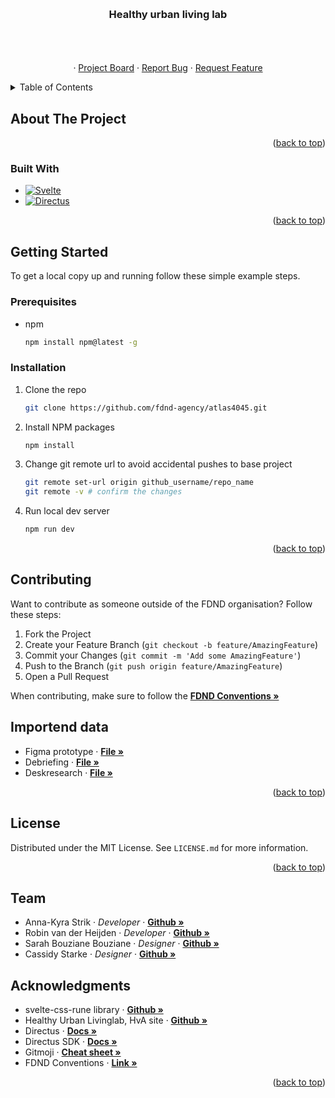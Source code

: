<a id="readme-top"></a>

<!-- PROJECT LOGO -->
<br />
<div align="center">
  <!-- HULL logo -->

  <h3 align="center">Healthy urban living lab</h3>

  <p align="center">
    <!-- intro stukje -->
    <br />
    <!-- Live site 
    <a href=" "><strong>Live site »</strong></a>
    -->
    <br />
    <br />
    <!-- Dev site 
    <a href=" ">Dev site</a>
    -->
    &middot;
    <a href="https://github.com/orgs/fdnd-agency/projects/75">Project Board</a>
    &middot;
    <a href="https://github.com/fdnd-agency/bajeslab/issues/new?template=bug_report.yml">Report Bug</a>
    &middot;
    <a href="https://github.com/fdnd-agency/bajeslab/issues/new?template=feature_request.md">Request Feature</a>
  </p>
</div>

<!-- TABLE OF CONTENTS -->
<details>
  <summary>Table of Contents</summary>
  <ol>
    <li>
      <a href="#about-the-project">About The Project</a>
      <ul>
        <li><a href="#built-with">Built With</a></li>
      </ul>
    </li>
    <li>
      <a href="#getting-started">Getting Started</a>
      <ul>
        <li><a href="#prerequisites">Prerequisites</a></li>
        <li><a href="#installation">Installation</a></li>
      </ul>
    </li>
    <li><a href="#contributing">Contributing</a></li>
    <li><a href="#license">License</a></li>
    <li><a href="#team">Team</a></li>
    <li><a href="#acknowledgments">Acknowledgments</a></li>
  </ol>
</details>

<!-- ABOUT THE PROJECT -->
## About The Project
<!-- screenshots project design -->
<!-- samenvatting project -->

<p align="right">(<a href="#readme-top">back to top</a>)</p>

### Built With
* [![Svelte][Svelte.dev]][Svelte-url]
* [![Directus][Directus.io]][Directus-url]

<!-- MARKDOWN LINKS & IMAGES -->
<!-- https://www.markdownguide.org/basic-syntax/#reference-style-links -->
[Svelte.dev]: https://img.shields.io/badge/Svelte-4A4A55?style=for-the-badge&logo=svelte&logoColor=FF3E00
[Svelte-url]: https://svelte.dev/
[Directus.io]: https://img.shields.io/badge/Directus-6644FF?style=for-the-badge&logo=directus&logoColor=white
[Directus-url]: https://directus.io

<p align="right">(<a href="#readme-top">back to top</a>)</p>

<!-- GETTING STARTED -->
## Getting Started
To get a local copy up and running follow these simple example steps.

### Prerequisites

* npm
  ```sh
  npm install npm@latest -g
  ```

### Installation

1. Clone the repo
   ```sh
   git clone https://github.com/fdnd-agency/atlas4045.git
   ```
2. Install NPM packages
   ```sh
   npm install
   ```
6. Change git remote url to avoid accidental pushes to base project
   ```sh
   git remote set-url origin github_username/repo_name
   git remote -v # confirm the changes
   ```
7. Run local dev server
   ```sh
   npm run dev
   ```

<p align="right">(<a href="#readme-top">back to top</a>)</p>

<!-- CONTRIBUTING -->
## Contributing
Want to contribute as someone outside of the FDND organisation? Follow these steps:

1. Fork the Project
2. Create your Feature Branch (`git checkout -b feature/AmazingFeature`)
3. Commit your Changes (`git commit -m 'Add some AmazingFeature'`)
4. Push to the Branch (`git push origin feature/AmazingFeature`)
5. Open a Pull Request

When contributing, make sure to follow the <a href="https://github.com/fdnd-agency/.github/wiki/Conventions"><strong>FDND Conventions »</strong></a>

<!-- IMPORTEND DATA -->
## Importend data
* Figma prototype · <a href="https://www.figma.com/design/cEjjEQCAEYbJp9kQnbpzmz/Website-Living-Lab-Bajeskwartier?node-id=0-1&t=s3x0x3PTJk21DIHn-1"><strong>File »</strong></a>
* Debriefing · <a href="https://docs.google.com/document/d/15KW3vCtn82DhpegmeVyKXG7heXib_31wnBXTT9zh0Bs/edit?tab=t.0#heading=h.oea9euf0y1rh"><strong>File »</strong></a>
* Deskresearch · <a href="https://drive.google.com/file/d/1RNBQqSZ-jSI8pTuEsEQOJoprIoXffzuH/view?usp=sharing"><strong>File »</strong></a>  
<!-- 
  * Design rationale · *insert design rationale » * 
  * Fieldresearch · *insert fieldresearch » * 
--> 
<p align="right">(<a href="#readme-top">back to top</a>)</p>

<!-- LICENSE -->
## License

Distributed under the MIT License. See `LICENSE.md` for more information.

<p align="right">(<a href="#readme-top">back to top</a>)</p>

<!-- TEAM MEMBERS -->
## Team
- Anna-Kyra Strik · <i>Developer</i> · <a href="https://github.com/Anna-Kyra"><strong>Github »</strong></a>
- Robin van der Heijden · <i>Developer</i> · <a href="https://github.com/Robin1224"><strong>Github »</strong></a> 
- Sarah Bouziane Bouziane · <i>Designer</i> · <a href="https://github.com/saarrxb"><strong>Github »</strong></a>
- Cassidy Starke · <i>Designer</i> · <a href="https://github.com/CassidyStarke"><strong>Github »</strong></a>

<!-- ACKNOWLEDGMENTS -->
## Acknowledgments
* svelte-css-rune library · <a href="https://github.com/JanNitschke/svelte-css-rune"><strong>Github »</strong></a>
* Healthy Urban Livinglab, HvA site · <a href="https://www.hva.nl/samenwerken/labs/bajeskwartier"><strong>Github »</strong></a> 
* Directus · <a href="https://directus.io/docs/"><strong>Docs »</strong></a>
* Directus SDK · <a href="https://directus.io/docs/guides/connect/sdk"><strong>Docs »</strong></a>
* Gitmoji · <a href="https://gitmoji.dev/"><strong>Cheat sheet »</strong></a>
* FDND Conventions · <a href="https://github.com/fdnd-agency/.github/wiki/Conventions"><strong>Link »</strong></a>

<p align="right">(<a href="#readme-top">back to top</a>)</p>
